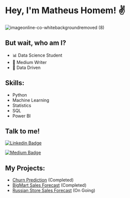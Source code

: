 # Hey, I'm Matheus Homem! ✌

![imageonline-co-whitebackgroundremoved (8)](https://user-images.githubusercontent.com/48516350/117138927-08cdf080-ad82-11eb-8d78-a44a099bf8a4.png)

## But wait, who am I?
 - 📊 Data Science Student
 - 📝 Medium Writer
 - 🚀 Data Driven

## Skills:
 - Python
 - Machine Learning
 - Statistics
 - SQL
 - Power BI

## Talk to me!

[![Linkedin Badge](https://img.shields.io/badge/linkedin%20-%230077B5.svg?&style=for-the-badge&logo=linkedin&logoColor=white&link=https://www.linkedin.com/in/matheus-homem)](https://www.linkedin.com/in/matheus-homem)

[![Medium Badge](https://img.shields.io/badge/Medium-12100E?style=for-the-badge&logo=medium&logoColor=white&link=https://medium.com/dos-dados-à-ciência)](https://medium.com/dos-dados-à-ciência)

## My Projects:

- [Churn Prediction](https://github.com/Matheus-Homem/churn-project) (Completed)
- [BigMart Sales Forecast](https://github.com/Matheus-Homem/bigmart-sales-forecasting) (Completed)
- [Russian Store Sales Forecast](https://github.com/Matheus-Homem/russian_weekly_sales) (On Going)
